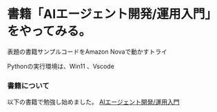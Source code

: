 # 書籍「AIエージェント開発/運用入門」をやってみる。

表題の書籍サンプルコードをAmazon Novaで動かすトライ

Pythonの実行環境は、Win11 、Vscode


### 書籍について
以下の書籍で勉強し始めました。
[AIエージェント開発/運用入門](https://github.com/minorun365/agent-book)




